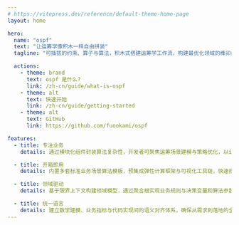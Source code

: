 ```yaml
---
# https://vitepress.dev/reference/default-theme-home-page
layout: home

hero:
  name: "ospf"
  text: "让运筹学像积木一样自由拼装"
  tagline: "可插拔的约束、算子与算法，积木式搭建运筹学工作流，构建最优化领域的榫卯结构"

  actions:
    - theme: brand
      text: ospf 是什么?
      link: /zh-cn/guide/what-is-ospf
    - theme: alt
      text: 快速开始
      link: /zh-cn/guide/getting-started
    - theme: alt
      text: GitHub
      link: https://github.com/fuookami/ospf

features:
  - title: 专注业务
    details: 通过模块化组件封装算法复杂性，开发者可聚焦运筹场景建模与策略优化，以业务视角驱动核心逻辑设计与迭代升级。

  - title: 开箱即用
    details: 内置多套标准业务场景算法模板，预集成弹性计算框架与可视化工具链，快速搭建完整可用的运筹优化系统。

  - title: 领域驱动
    details: 基于限界上下文构建领域模型，通过聚合根实现业务规则与决策变量和算法参数的动态映射，支持复杂策略的持续演进与验证。

  - title: 统一语言
    details: 建立数学建模、业务指标与代码实现间的语义对齐体系，确保从需求到落地的全链路术语一致性及可追溯性。
---
```

